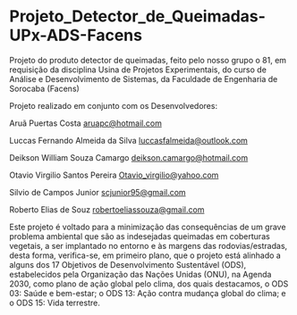 # Projeto_Detector_de_Queimadas-UPx-ADS-Facens
Projeto do produto detector de queimadas, feito pelo nosso grupo o 81, em requisição da disciplina Usina de Projetos Experimentais, do curso de Análise e Desenvolvimento de Sistemas, da Faculdade de Engenharia de Sorocaba (Facens)

Projeto realizado em conjunto com os Desenvolvedores:

Aruã Puertas Costa
aruapc@hotmail.com

Luccas Fernando Almeida da Silva
luccasfalmeida@outlook.com

Deikson William Souza Camargo
deikson.camargo@hotmail.com

Otavio Virgilio Santos Pereira
Otavio_virgilio@yahoo.com

Silvio de Campos Junior
scjunior95@gmail.com

Roberto Elias de Souz
robertoeliassouza@gmail.com

Este projeto é voltado para a minimização das consequências de um grave problema ambiental que são as indesejadas queimadas em coberturas vegetais, a ser implantado no entorno e às margens das rodovias/estradas, desta forma, verifica-se, em primeiro plano, que o projeto está alinhado a alguns dos 17 Objetivos de Desenvolvimento Sustentável (ODS), estabelecidos pela Organização das Nações Unidas (ONU), na Agenda 2030, como plano de ação global pelo clima, dos quais destacamos, o ODS 03: Saúde e bem-estar; o ODS 13: Ação contra mudança global do clima; e o ODS 15: Vida terrestre.
